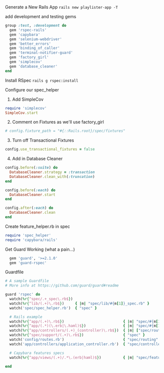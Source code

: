 Generate a New Rails App
`rails new playlister-app -T`

add development and testing gems

```ruby
group :test, :development do
  gem 'rspec-rails'
  gem 'capybara'
  gem 'selenium-webdriver'
  gem 'better_errors'
  gem 'binding_of_caller'
  gem 'terminal-notifier-guard'
  gem 'factory_girl'
  gem 'simplecov'
  gem 'database_cleaner'
end
```

Install RSpec
`rails g rspec:install`

Configure our spec_helper

  1. Add SimpleCov
  ```ruby
  require 'simplecov'
  SimpleCov.start
  ```

  2. Comment on Fixtures as we'll use factory_girl
  ```ruby
  # config.fixture_path = "#{::Rails.root}/spec/fixtures"
  ```

  3. Turn off Transactional Fixtures
  ```ruby
  config.use_transactional_fixtures = false
  ```

  4. Add in Database Cleaner
  ```ruby
  config.before(:suite) do
    DatabaseCleaner.strategy = :transaction
    DatabaseCleaner.clean_with(:truncation)
  end

  config.before(:each) do
    DatabaseCleaner.start
  end

  config.after(:each) do
    DatabaseCleaner.clean
  end
  ```
  
Create feature_helper.rb in spec

```ruby
require 'spec_helper'
require 'capybara/rails'
```

Get Guard Working (what a pain...)
```ruby
  gem 'guard', '>=2.1.0'
  gem 'guard-rspec'
```

Guardfile
```ruby
# A sample Guardfile
# More info at https://github.com/guard/guard#readme

guard 'rspec' do
  watch(%r{^spec/.+_spec\.rb$})
  watch(%r{^lib/(.+)\.rb$})     { |m| "spec/lib/#{m[1]}_spec.rb" }
  watch('spec/spec_helper.rb')  { "spec" }

  # Rails example
  watch(%r{^app/(.+)\.rb$})                           { |m| "spec/#{m[1]}_spec.rb" }
  watch(%r{^app/(.*)(\.erb|\.haml)$})                 { |m| "spec/#{m[1]}#{m[2]}_spec.rb" }
  watch(%r{^app/controllers/(.+)_(controller)\.rb$})  { |m| ["spec/routing/#{m[1]}_routing_spec.rb", "spec/#{m[2]}s/#{m[1]}_#{m[2]}_spec.rb", "spec/acceptance/#{m[1]}_spec.rb"] }
  watch(%r{^spec/support/(.+)\.rb$})                  { "spec" }
  watch('config/routes.rb')                           { "spec/routing" }
  watch('app/controllers/application_controller.rb')  { "spec/controllers" }

  # Capybara features specs
  watch(%r{^app/views/(.+)/.*\.(erb|haml)$})          { |m| "spec/features/#{m[1]}_spec.rb" }

end
```

